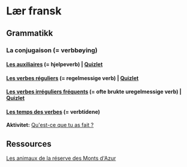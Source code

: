 # Lær fransk

## Grammatikk

### La conjugaison (= verbbøying)

#### [Les auxiliaires](grammaire/conjugaison/auxiliaires.md) (= hjelpeverb) | [Quizlet](https://quizlet.com/_4kqtbn)

#### [Les verbes réguliers](grammaire/conjugaison/verbes_reguliers.md) (= regelmessige verb) | [Quizlet](https://quizlet.com/_4kqsct)

#### [Les verbes irréguliers fréquents](grammaire/conjugaison/verbes_irreguliers.md) (= ofte brukte uregelmessige verb) | [Quizlet](https://quizlet.com/_4kqu3c)

#### [Les temps des verbes](grammaire/conjugaison/temps.md) (= verbtidene)
__Aktivitet:__ [Qu'est-ce que tu as fait ?](activites/qcq_tu_as_fait.md)

## Ressources
[Les animaux de la réserve des Monts d'Azur](ressources/bso-17_18/les_animaux/reserve_monts_d_azur.md)

